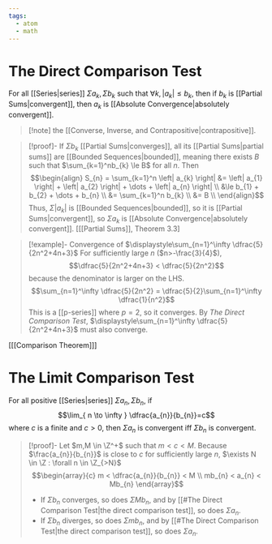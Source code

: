 ```yaml
---
tags:
  - atom
  - math
---
```

# The Direct Comparison Test
For all [[Series|series]] $\Sigma a_{k}, \Sigma b_{k}$ such that $\forall k, \left| a_{k} \right| \le b_{k}$, then if $b_{k}$ is [[Partial Sums|convergent]], then $a_k$ is [[Absolute Convergence|absolutely convergent]].

> [!note] the [[Converse, Inverse, and Contrapositive|contrapositive]].

> [!proof]-
> If $\Sigma b_{k}$ [[Partial Sums|converges]], all its [[Partial Sums|partial sums]] are [[Bounded Sequences|bounded]], meaning there exists $B$ such that $\sum_{k=1}^nb_{k} \le B$ for all $n$. Then
> $$\begin{align}
> 	S_{n} = \sum_{k=1}^n \left| a_{k} \right| &= \left| a_{1} \right|  + \left| a_{2} \right| + \dots + \left| a_{n} \right| \\
> 	&\le b_{1} + b_{2} + \dots + b_{n} \\
> 	&= \sum_{k=1}^n b_{k} \\
> 	&= B \\
> \end{align}$$
> Thus, $\Sigma \left| a_{k} \right|$ is [[Bounded Sequences|bounded]], so it is [[Partial Sums|convergent]], so $\Sigma a_{k}$ is [[Absolute Convergence|absolutely convergent]].
> \[[[Partial Sums]], Theorem 3.3\]

> [!example]- Convergence of $\displaystyle\sum_{n=1}^\infty \dfrac{5}{2n^2+4n+3}$
> For sufficiently large $n$ ($n>-\frac{3}{4}$),
> $$\dfrac{5}{2n^2+4n+3} < \dfrac{5}{2n^2}$$
> because the denominator is larger on the $\text{LHS}$.
> $$\sum_{n=1}^\infty \dfrac{5}{2n^2} = \dfrac{5}{2}\sum_{n=1}^\infty \dfrac{1}{n^2}$$
> This is a [[p-series]] where $p=2$, so it converges. By *The Direct Comparison Test*, $\displaystyle\sum_{n=1}^\infty \dfrac{5}{2n^2+4n+3}$ must also converge.

\[[[Comparison Theorem]]\]
# The Limit Comparison Test
For all positive [[Series|series]] $\Sigma a_{n}, \Sigma b_{n}$, if
$$\lim_{ n \to \infty } \dfrac{a_{n}}{b_{n}}=c$$
where $c$ is a finite and $c>0$, then $\Sigma a_{n}$ is convergent iff $\Sigma b_{n}$ is convergent.
> [!proof]-
> Let $m,M \in \Z^+$ such that $m < c < M$. Because $\frac{a_{n}}{b_{n}}$ is close to $c$ for sufficiently large $n$, $\exists N \in \Z : \forall n \in \Z_{>N}$
> $$\begin{array}{c}
> 	m < \dfrac{a_{n}}{b_{n}} < M \\
> 	mb_{n} < a_{n} < Mb_{n}
> \end{array}$$
> - If $\Sigma b_{n}$ converges, so does $\Sigma Mb_{n}$, and by [[#The Direct Comparison Test|the direct comparison test]], so does $\Sigma a_{n}$.
> - If $\Sigma b_{n}$ diverges, so does $\Sigma mb_{n}$, and by [[#The Direct Comparison Test|the direct comparison test]], so does $\Sigma a_{n}$.